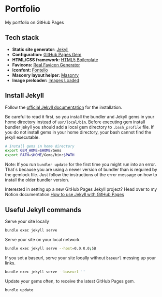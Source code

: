 # Portfolio

My portfolio on GitHub Pages

## Tech stack

* **Static site generator:** [Jekyll](https://jekyllrb.com/)
* **Configuration:** [GitHub Pages Gem](https://github.com/github/pages-gem)
* **HTML/CSS framework:** [HTML5 Boilerplate](https://html5boilerplate.com/)
* **Favicons:** [Real Favicon Generator](https://realfavicongenerator.net/)
* **Iconfont:** [Fontello](http://fontello.com/)
* **Masonry layout helper:** [Masonry](https://github.com/desandro/masonry)
* **Image preloader:** [Images Loaded](https://github.com/desandro/imagesloaded)

## Install Jekyll

Follow the [official Jekyll documentation](https://jekyllrb.com/docs/installation/macos/) for the installation.

Be careful to read it first, so you install the bundler and Jekyll gems in your home directory instead of `usr/local/bin`. Before executing gem install bundler jekyll you should add a local gem directory to `.bash_profile` file. If you do not install gems in your home directory, your bash cannot find the jekyll executable.

```bash
# Install gems in home directory
export GEM_HOME=$HOME/Gems
export PATH=$HOME/Gems/bin:$PATH
```

Note: If you run `bundler update` for the first time you might run into an error. That`s because you are using a newer version of bundler than is required by the gemlock file. Just follow the instructions of the error message on how to install the older bundler version.

Interested in setting up a new GitHub Pages Jekyll project? Head over to my Notion documentation [How to use Jekyll with GitHub Pages](https://www.notion.so/petermueller/How-to-use-Jekyll-with-GitHub-Pages-941c5d694181407eb67476dd3feb20fb)

## Useful Jekyll commands

Serve your site locally
```bash
bundle exec jekyll serve
```

Serve your site on your local network
```bash
bundle exec jekyll serve --host=0.0.0.0;5B
```

If you set a baseurl, serve your site locally without `baseurl` messing up your links.
```bash
bundle exec jekyll serve --baseurl ''
```

Update your gems often, to receive the latest GitHub Pages gem.
```bash
bundle update
```